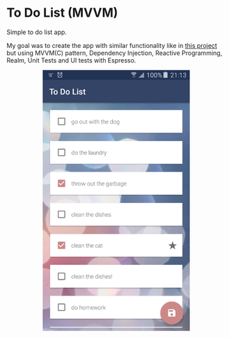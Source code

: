 # To Do List (MVVM)

Simple to do list app. 

My goal was to create the app with similar functionality like in [this project](https://github.com/PaulinaSadowska/ToDoList) but using MVVM(C) pattern, Dependency Injection, Reactive Programming, Realm, Unit Tests and UI tests with Espresso.

<p align="center">
    <img src="screenshots/main_list_screen.png" alt="App screenshot" height="600" />
</p>
